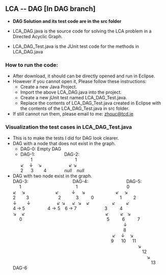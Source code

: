 ## LCA -- DAG [In **DAG** branch]

- **DAG Solution and its test code are in the src folder**
- LCA_DAG.java is the source code for solving the LCA problem in a Directed Acyclic Graph.

- LCA_DAG_Test.java is the JUnit test code for the methods in LCA_DAG.java

### How to run the code:
- After download, it should can be directly opened and run in Eclipse.
- However if you cannot open it, Please follow these instructions:
  - Create a new Java Project.
  - Import the above LCA_DAG.java into the project.
  - Create a new jUnit test named LCA_DAG_Test.java.
  - Replace the contents of LCA_DAG_Test.java created in Eclipse with the contents of the LCA_DAG_Test.java in src folder.
- If still cannot run them, please email to me: zhouc@tcd.ie
  
### Visualization the test cases in LCA_DAG_Test.java
- This is to make the tests I did for DAG look clearer.
- DAG with a node that does not exist in the graph.
  - DAG-0: Empty DAG
  - DAG-1: &nbsp;&emsp;&emsp;&emsp;&emsp;&emsp;&emsp;DAG-2:   
    $\qquad1$  &emsp;&emsp;&emsp;&emsp;&emsp;&emsp;&emsp;&emsp;&emsp;  $1$  
    $\swarrow\quad \downarrow\quad \searrow$ &emsp;&emsp;&emsp;&emsp;&emsp;&ensp;&nbsp;$\swarrow\; \searrow$   
    $2\quad\;\; 3\qquad4$&emsp;&emsp;&emsp;&emsp;$null\ \ \ \ null$
- DAG with two node exist in the graph.  
  DAG-3: &nbsp;&emsp;&emsp;&emsp;&emsp;&emsp;&emsp;&emsp;&emsp;&nbsp;&nbsp;&nbsp;&nbsp;&nbsp;DAG-4: &nbsp;&emsp;&emsp;&emsp;&emsp;&emsp;&emsp;&emsp;&emsp;DAG-5:  
  $\;\quad1$  &emsp;&emsp;&emsp;&emsp;&emsp;&emsp;&emsp;&emsp;&emsp;&emsp;  $\;\ \quad1$ &emsp;&emsp;&emsp;&emsp;&emsp;&emsp;&emsp;&emsp;&emsp;$\;\ \quad0$  
  $\swarrow\quad\searrow$  &emsp;&emsp;&emsp;&emsp;&emsp;&ensp;&ensp;&ensp;$\swarrow\quad\quad\;\; \downarrow\quad\; \searrow$&emsp;&emsp;&emsp;&emsp;&emsp;&emsp;&nbsp;&nbsp; $\swarrow\quad\searrow$   
  $2\quad\quad 3$ &emsp;&emsp;&emsp;&emsp;&emsp;&emsp; $2\quad\quad\;\;\;\; 3\qquad\;\;0$ &emsp;&emsp;&emsp;&emsp;&emsp;&nbsp; $1\quad\quad\; 2$  
  $\downarrow\qquad \downarrow$ &emsp;&emsp;&emsp;&emsp;&emsp; $\swarrow\searrow$  &emsp; $\swarrow\;\;\searrow$ &nbsp;&nbsp;&nbsp;$\swarrow$&emsp;&emsp;&emsp;&emsp;&emsp;$\swarrow\quad\quad\swarrow$    
  $4\;\rightarrow\;5$ &emsp;&emsp;&emsp;&emsp;&ensp; $4\rightarrow5$ &ensp;$\;6\;\rightarrow\;7$&emsp;&emsp;&emsp;&emsp;&ensp;&emsp;&ensp;&nbsp;$3\qquad\;\;4$     
  $\searrow\quad\swarrow$&emsp;&emsp;&emsp;&emsp;&emsp;&emsp;&emsp;&emsp;&emsp;&emsp;&emsp;&emsp;&emsp;&emsp;&emsp;&emsp;&emsp;&emsp;$\swarrow$&emsp;&emsp;&nbsp; $\swarrow\ \ \;\searrow$   
  $\;\quad0$&emsp;&emsp;&emsp;&emsp;&emsp;&emsp;&emsp;&emsp;&emsp;&emsp;&emsp;&emsp;&emsp;&emsp;&emsp;&emsp;&emsp;&emsp;&emsp;$5\qquad\ \ 6\qquad\ \ 7$
  &emsp;&emsp;&emsp;&emsp;&emsp;&emsp;&emsp;&emsp;&emsp;&emsp;&emsp;&emsp;&emsp;&emsp;&emsp;&emsp;&emsp;&emsp;&emsp;&emsp;&emsp;&emsp;&emsp;&emsp;&ensp;&nbsp;$\downarrow$  
  &emsp;&emsp;&emsp;&emsp;&emsp;&emsp;&emsp;&emsp;&emsp;&emsp;&emsp;&emsp;&emsp;&emsp;&emsp;&emsp;&emsp;&emsp;&emsp;&emsp;&emsp;&emsp;&emsp;&emsp;&ensp;&nbsp;$8$   
  &emsp;&emsp;&emsp;&emsp;&emsp;&emsp;&emsp;&emsp;&emsp;&emsp;&emsp;&emsp;&emsp;&emsp;&emsp;&emsp;&emsp;&emsp;&emsp;&emsp;&emsp;&emsp;&nbsp;$\swarrow\quad \downarrow\quad \searrow$  
  &emsp;&emsp;&emsp;&emsp;&emsp;&emsp;&emsp;&emsp;&emsp;&emsp;&emsp;&emsp;&emsp;&emsp;&emsp;&emsp;&emsp;&emsp;&emsp;&emsp;&emsp;&emsp;$9\quad\;\; 10\quad\ 11$  
  &emsp;&emsp;&emsp;&emsp;&emsp;&emsp;&emsp;&emsp;&emsp;&emsp;&emsp;&emsp;&emsp;&emsp;&emsp;&emsp;&emsp;&emsp;&emsp;&emsp;&emsp;&emsp;&emsp;&emsp;&emsp;&emsp;&emsp;&emsp;$\searrow$  
  &emsp;&emsp;&emsp;&emsp;&emsp;&emsp;&emsp;&emsp;&emsp;&emsp;&emsp;&emsp;&emsp;&emsp;&emsp;&emsp;&emsp;&emsp;&emsp;&emsp;&emsp;&emsp;&emsp;&emsp;&emsp;&emsp;&emsp;&emsp;&emsp;$12$  
  &emsp;&emsp;&emsp;&emsp;&emsp;&emsp;&emsp;&emsp;&emsp;&emsp;&emsp;&emsp;&emsp;&emsp;&emsp;&emsp;&emsp;&emsp;&emsp;&emsp;&emsp;&emsp;&emsp;&emsp;&emsp;&emsp;&emsp;&emsp;&emsp;&emsp;$\searrow$
  &emsp;&emsp;&emsp;&emsp;&emsp;&emsp;&emsp;&emsp;&emsp;&emsp;&emsp;&emsp;&emsp;&emsp;&emsp;&emsp;&emsp;&emsp;&emsp;&emsp;&emsp;&emsp;&emsp;&emsp;&emsp;&emsp;&emsp;&emsp;&emsp;&emsp;&emsp;$13$  
 DAG-6
